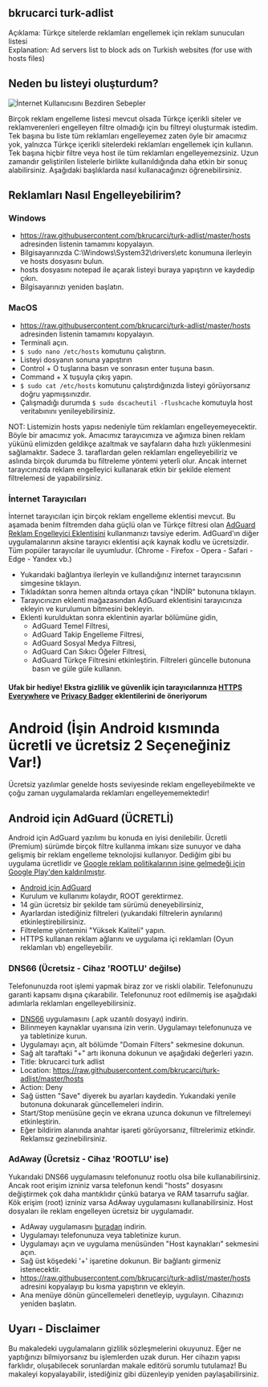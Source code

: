## bkrucarci turk-adlist
Açıklama:       Türkçe sitelerde reklamları engellemek için reklam sunucuları listesi  
Explanation:    Ad servers list to block ads on Turkish websites (for use with hosts files)

## Neden bu listeyi oluşturdum?

![İnternet Kullanıcısını Bezdiren Sebepler](https://user-images.githubusercontent.com/15933805/146762673-930e2959-ece2-4788-9c89-a3b29dd5fbf5.jpg)

Birçok reklam engelleme listesi mevcut olsada Türkçe içerikli siteler ve reklamverenleri engelleyen filtre olmadığı için bu filtreyi oluşturmak istedim. Tek başına bu liste tüm reklamları engelleyemez zaten öyle bir amacımız yok, yalnızca Türkçe içerikli sitelerdeki reklamları engellemek için kullanın. Tek başına hiçbir filtre veya host ile tüm reklamları engelleyemezsiniz. Uzun zamandır geliştirilen listelerle birlikte kullanıldığında daha etkin bir sonuç alabilirsiniz. Aşağıdaki başlıklarda nasıl kullanacağınızı öğrenebilirsiniz.

## Reklamları Nasıl Engelleyebilirim?

### Windows
- https://raw.githubusercontent.com/bkrucarci/turk-adlist/master/hosts adresinden listenin tamamını kopyalayın.
- Bilgisayarınızda C:\Windows\System32\drivers\etc konumuna ilerleyin ve hosts dosyasını bulun.
- hosts dosyasını notepad ile açarak listeyi buraya yapıştırın ve kaydedip çıkın.
- Bilgisayarınızı yeniden başlatın.

### MacOS
- https://raw.githubusercontent.com/bkrucarci/turk-adlist/master/hosts adresinden listenin tamamını kopyalayın.
- Terminali açın.
- `$ sudo nano /etc/hosts` komutunu çalıştırın.
- Listeyi dosyanın sonuna yapıştırın
- Control + O tuşlarına basın ve sonrasın enter tuşuna basın.
- Command + X tuşuyla çıkış yapın.
- `$ sudo cat /etc/hosts` komutunu çalıştırdığınızda listeyi görüyorsanız doğru yapmışsınızdır.
- Çalışmadığı durumda `$ sudo dscacheutil -flushcache` komutuyla host veritabınını yenileyebilirsiniz.

NOT: Listemizin hosts yapısı nedeniyle tüm reklamları engelleyemeyecektir. Böyle bir amacımız yok. Amacımız tarayıcımıza ve ağımıza binen reklam yükünü elimizden geldikçe azaltmak ve sayfaların daha hızlı yüklenmesini sağlamaktır. Sadece 3. taraflardan gelen reklamları engelleyebiliriz ve aslında birçok durumda bu filtreleme yöntemi yeterli olur. Ancak internet tarayıcınızda reklam engelleyici kullanarak etkin bir şekilde element filtrelemesi de yapabilirsiniz.

### İnternet Tarayıcıları

İnternet tarayıcıları için birçok reklam engelleme eklentisi mevcut. Bu aşamada benim filtremden daha güçlü olan ve Türkçe filtresi olan [AdGuard Reklam Engelleyici Eklentisini](https://adguard.com/tr/adguard-browser-extension/overview.html) kullanmanızı tavsiye ederim. AdGuard'ın diğer uygulamalarının aksine tarayıcı eklentisi açık kaynak kodlu ve ücretsizdir. Tüm popüler tarayıcılar ile uyumludur. (Chrome - Firefox - Opera - Safari - Edge - Yandex vb.)

- Yukarıdaki bağlantıya ilerleyin ve kullandığınız internet tarayıcısının simgesine tıklayın.
- Tıkladıktan sonra hemen altında ortaya çıkan "İNDİR" butonuna tıklayın.
- Tarayıcınızın eklenti mağazasından AdGuard eklentisini tarayıcınıza ekleyin ve kurulumun bitmesini bekleyin.
- Eklenti kurulduktan sonra eklentinin ayarlar bölümüne gidin,
  + AdGuard Temel Filtresi,
  + AdGuard Takip Engelleme Filtresi,
  + AdGuard Sosyal Medya Filtresi,
  + AdGuard Can Sıkıcı Öğeler Filtresi,
  + AdGuard Türkçe Filtresini etkinleştirin.
Filtreleri güncelle butonuna basın ve güle güle kullanın.

#### Ufak bir hediye! Ekstra gizlilik ve güvenlik için tarayıcılarınıza [HTTPS Everywhere](https://www.eff.org/https-everywhere) ve [Privacy Badger](https://privacybadger.org/) eklentilerini de öneriyorum

# Android (İşin Android kısmında ücretli ve ücretsiz 2 Seçeneğiniz Var!)
Ücretsiz yazılımlar genelde hosts seviyesinde reklam engelleyebilmekte ve çoğu zaman uygulamalarda reklamları engelleyememektedir!

## Android için AdGuard (ÜCRETLİ)
Android için AdGuard yazılımı bu konuda en iyisi denilebilir. Ücretli (Premium) sürümde birçok filtre kullanma imkanı size sunuyor ve daha gelişmiş bir reklam engelleme teknolojisi kullanıyor. Dediğim gibi bu uygulama ücretlidir ve [Google reklam politikalarının işine gelmedeği için Google Play'den kaldırılmıştır](https://adguard.com/en/blog/google-removes-adguard-android-app-google-play.html).
+ [Android için AdGuard](https://adguard.com/tr/adguard-android/overview.html)
+ Kurulum ve kullanımı kolaydır, ROOT gerektirmez.
+ 14 gün ücretsiz bir şekilde tam sürümü deneyebilirsiniz,
+ Ayarlardan istediğiniz filtreleri (yukarıdaki filtrelerin aynılarını) etkinleştirebilirsiniz.
+ Filtreleme yöntemini "Yüksek Kaliteli" yapın.
+ HTTPS kullanan reklam ağlarını ve uygulama içi reklamları (Oyun reklamları vb) engelleyebilir.

### DNS66 (Ücretsiz - Cihaz 'ROOTLU' değilse)

Telefonunuzda root işlemi yapmak biraz zor ve riskli olabilir. Telefonunuzu garanti kapsamı dışına çıkarabilir. Telefonunuz root edilmemiş ise aşağıdaki adımlarla reklamları engelleyebilirsiniz.

- [DNS66](https://github.com/julian-klode/dns66/releases) uygulamasını (.apk uzantılı dosyayı) indirin.
- Bilinmeyen kaynaklar uyarısına izin verin. Uygulamayı telefonunuza ve ya tabletinize kurun.
- Uygulamayı açın, alt bölümde "Domain Filters" sekmesine dokunun.
- Sağ alt taraftaki "+" artı ikonuna dokunun ve aşağıdaki değerleri yazın.
- Title: bkrucarci turk adlist
- Location: https://raw.githubusercontent.com/bkrucarci/turk-adlist/master/hosts
- Action: Deny
- Sağ üstten "Save" diyerek bu ayarları kaydedin. Yukarıdaki yenile butonuna dokunarak güncellemeleri indirin.
- Start/Stop menüsüne geçin ve ekrana uzunca dokunun ve filtrelemeyi etkinleştirin.
- Eğer bildirim alanında anahtar işareti görüyorsanız, filtrelerimiz etkindir. Reklamsız gezinebilirsiniz.

### AdAway (Ücretsiz - Cihaz 'ROOTLU' ise)

Yukarıdaki DNS66 uygulamasını telefonunuz rootlu olsa bile kullanabilirsiniz. Ancak root erişim izniniz varsa telefonun kendi "hosts" dosyasını değiştirmek çok daha mantıklıdır çünkü batarya ve RAM tasarrufu sağlar.
Kök erişim (root) izniniz varsa AdAway uygulamasını kullanabilirsiniz. Host dosyaları ile reklam engelleyen ücretsiz bir uygulamadır.

- AdAway uygulamasını [buradan](https://github.com/AdAway/AdAway/releases) indirin.
- Uygulamayı telefonunuza veya tabletinize kurun.
- Uygulamayı açın ve uygulama menüsünden "Host kaynakları" sekmesini açın.
- Sağ üst köşedeki '+' işaretine dokunun. Bir bağlantı girmeniz istenecektir.
- https://raw.githubusercontent.com/bkrucarci/turk-adlist/master/hosts adresini kopyalayıp bu kısma yapıştırın ve ekleyin.
- Ana menüye dönün güncellemeleri denetleyip, uygulayın. Cihazınızı yeniden başlatın.

## Uyarı - Disclaimer
Bu makaledeki uygulamaların gizlilik sözleşmelerini okuyunuz. Eğer ne yaptığınızı bilmiyorsanız bu işlemlerden uzak durun. Her cihazın yapısı farklıdır, oluşabilecek sorunlardan makale editörü sorumlu tutulamaz! Bu makaleyi kopyalayabilir, istediğiniz gibi düzenleyip yeniden paylaşabilirsiniz.
